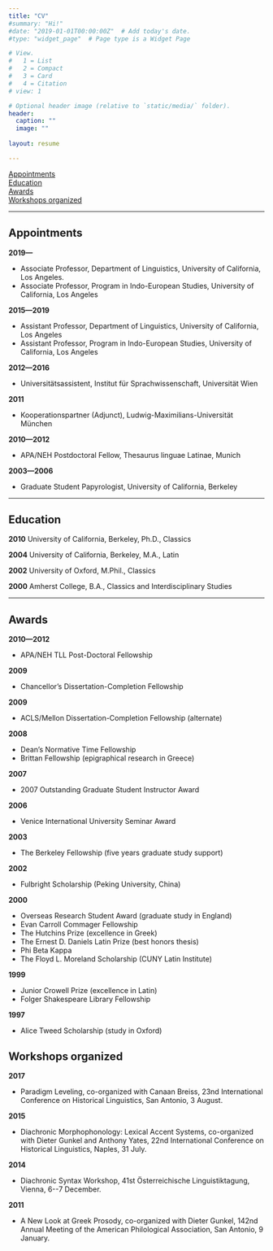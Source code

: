 ```yaml
---
title: "CV"
#summary: "Hi!"
#date: "2019-01-01T00:00:00Z"  # Add today's date.
#type: "widget_page"  # Page type is a Widget Page

# View.
#   1 = List
#   2 = Compact
#   3 = Card
#   4 = Citation
# view: 1

# Optional header image (relative to `static/media/` folder).
header:
  caption: ""
  image: ""
  
layout: resume  

---
```



[Appointments](#appointments)<br/>
[Education](#education)<br/>
[Awards](#awards)<br/>
[Workshops organized](#workshops)<br/>


- - - -


## Appointments<a name="appointments"></a>


**2019—**<br/>

- Associate Professor, Department of Linguistics, University of California, Los Angeles.<br/>
- Associate Professor, Program in Indo-European Studies, University of California, Los Angeles<br/>

**2015—2019**<br/>

- Assistant Professor, Department of Linguistics, University of California, Los Angeles<br/>
- Assistant Professor, Program in Indo-European Studies, University of California, Los Angeles<br/>

**2012—2016**<br/>

- Universitätsassistent, Institut für Sprachwissenschaft, Universität Wien<br/>

**2011**<br/>

- Kooperationspartner (Adjunct), Ludwig-Maximilians-Universität München<br/>

**2010—2012**<br/>

- APA/NEH Postdoctoral Fellow, Thesaurus linguae Latinae, Munich<br/>

**2003—2006**<br/>

- Graduate Student Papyrologist, University of California, Berkeley<br/>

- - - -

## Education<a name="education"></a>

**2010**    University of California, Berkeley, Ph.D., Classics<br/>

**2004**    University of California, Berkeley, M.A., Latin<br/>

**2002**    University of Oxford, M.Phil., Classics<br/>

**2000**    Amherst College, B.A., Classics and Interdisciplinary Studies<br/>

- - - -

## Awards<a name="awards"></a>

**2010—2012** 

- APA/NEH TLL Post-Doctoral Fellowship

**2009** 

- Chancellor’s Dissertation-Completion Fellowship 

**2009** 

- ACLS/Mellon Dissertation-Completion Fellowship (alternate)

**2008** 

- Dean’s Normative Time Fellowship
- Brittan Fellowship (epigraphical research in Greece)

**2007**

- 2007  Outstanding Graduate Student Instructor Award

**2006**

- Venice International University Seminar Award

**2003**

- The Berkeley Fellowship (five years graduate study support)

**2002**

- Fulbright Scholarship (Peking University, China)

**2000** 

- Overseas Research Student Award (graduate study in England)<br/>
- Evan Carroll Commager Fellowship
- The Hutchins Prize (excellence in Greek)<br/>               
- The Ernest D. Daniels Latin Prize (best honors thesis)<br/>
- Phi Beta Kappa<br/>
- The Floyd L. Moreland Scholarship (CUNY Latin Institute)<br/>

**1999**  

- Junior Crowell Prize (excellence in Latin)<br/>
- Folger Shakespeare Library Fellowship<br/>

**1997**  

- Alice Tweed Scholarship (study in Oxford)

## Workshops organized<a name="workshops"></a>

**2017**

- Paradigm Leveling, co-organized with Canaan Breiss, 23nd International Conference on Historical Linguistics, San Antonio, 3 August.

**2015**

- Diachronic Morphophonology: Lexical Accent Systems, co-organized with Dieter Gunkel and Anthony Yates, 22nd International Conference on Historical Linguistics, Naples, 31 July.

**2014**

- Diachronic Syntax Workshop, 41st Österreichische Linguistiktagung, Vienna, 6--7 December.

**2011**

- A New Look at Greek Prosody, co-organized with Dieter Gunkel, 142nd Annual Meeting of the American Philological Association, San Antonio, 9 January.



<!-- ### Footer 


Last updated: May 2013 -->




